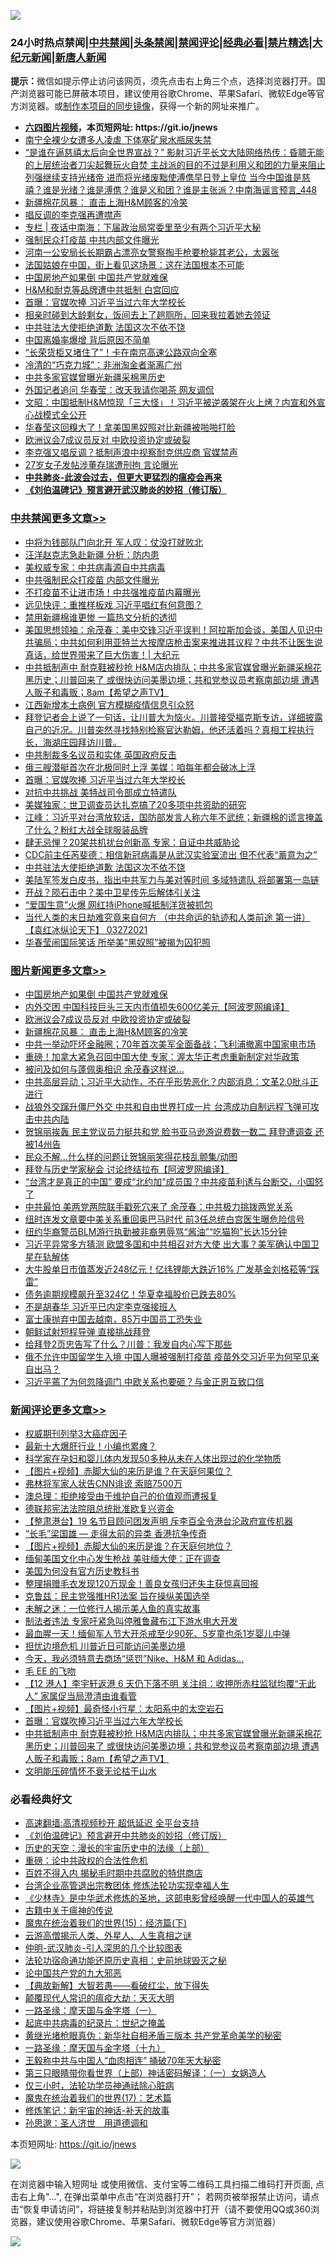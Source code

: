 ![](https://raw.githubusercontent.com/fqnews/bnews/master/64photo/fqnews-qr.jpg)

<div id="tt">
<h3>24小时热点禁闻|<a href="#%E4%B8%AD%E5%85%B1%E7%A6%81%E9%97%BB%E6%9B%B4%E5%A4%9A%E6%96%87%E7%AB%A0">中共禁闻</a>|<a href="#%E5%9B%BE%E7%89%87%E6%96%B0%E9%97%BB%E6%9B%B4%E5%A4%9A%E6%96%87%E7%AB%A0">头条禁闻</a>|<a href="#%E6%96%B0%E9%97%BB%E8%AF%84%E8%AE%BA%E6%9B%B4%E5%A4%9A%E6%96%87%E7%AB%A0">禁闻评论|<a href="#%E5%BF%85%E7%9C%8B%E7%BB%8F%E5%85%B8%E5%A5%BD%E6%96%87">经典必看|<a href="/video.md#%E7%A6%81%E7%89%87%E7%B2%BE%E9%80%89">禁片精选</a>|<a href="https://github.com/fqnews/djy/blob/master/gb/nf1351518.md#1">大纪元新闻</a>|<a href="https://github.com/fqnews/ntdtv/blob/master/gb/prog204.md#1">新唐人新闻</a></h3>
<div><b>提示：</b>微信如提示停止访问该网页，须先点击右上角三个点，选择浏览器打开。国产浏览器可能已屏蔽本项目，建议使用谷歌Chrome、苹果Safari、微软Edge等官方浏览器。或<a href="https://github.com/fqnews/bnews/blob/master/%E5%88%B6%E4%BD%9Cgit%E7%A6%81%E9%97%BB%E9%95%9C%E5%83%8F.md">制作本项目的同步镜像</a>，获得一个新的网址来推广。</div>
<ul>
<li><b><a href="http://d1.bdrive.tk/64.mp4" target="_blank">六四图片视频</a>，本页短网址: https://git.io/jnews</b></li>
<li><a href="/cbnews/20210327/1513501.md">南宁全裸少女遭多人凌虐 下体塞矿泉水瓶尿失禁</a></li>
<li><a href="/comments/20210327/1513543.md">“是谁在逼慈禧太后向全世界宣战？” 影射习近平长文大陆网络热传：昏聩无能的上层统治者刀尖起舞玩火自焚 主战派的目的不过是利用义和团的力量来阻止列强继续支持光绪帝 进而将光绪废黜使溥㑺早日登上皇位 当今中国谁是慈禧？谁是光绪？谁是溥㑺？谁是义和团？谁是主张派？中南海谣言预言_448</a></li>
<li><a href="/topimagenews/20210327/1513613.md">新疆棉花风暴： 直击上海H&M顾客的冷笑</a></li>
<li><a href="/cbnews/20210327/1513654.md">唱反调的李克强再遭噤声</a></li>
<li><a href="/cbnews/20210327/1513552.md">专栏 | 夜话中南海：下届政治局常委里至少有两个习近平大秘</a></li>
<li><a href="/cbnews/20210327/1513755.md">强制民众打疫苗 中共内部文件曝光</a></li>
<li><a href="/lifebaike/20210327/1513749.md">河南一公安局长长期霸占漂亮女警察掏手枪要枪毙其老公，太嚣张</a></li>
<li><a href="/funmedia/20210327/1513594.md">法国姑娘在中国，街上看见这场景：这在法国根本不可能</a></li>
<li><a href="/topimagenews/20210327/1513772.md">中国房地产如果倒 中国共产党就难保</a></li>
<li><a href="/cbnews/20210327/1513568.md">H&M和耐克等品牌遭中共抵制 白宫回应</a></li>
<li><a href="/cbnews/20210327/1513890.md">首曝：官媒吹捧 习近平当过六年大学校长</a></li>
<li><a href="/funmedia/20210327/1513616.md">相亲时碰到大龄剩女，饭间去上了趟厕所，回来我拉着她去领证</a></li>
<li><a href="/cbnews/20210327/1513798.md">中共驻法大使拒绝道歉 法国这次不依不饶</a></li>
<li><a href="/headline/20210327/1513539.md">中国离婚率爆增 背后原因不简单</a></li>
<li><a href="/cnnews/20210327/1513905.md">“长荣货柜又堵住了”！卡在南京高速公路双向全塞</a></li>
<li><a href="/cnnews/20210327/1513924.md">冷清的“巧克力城”：非洲淘金者渐离广州</a></li>
<li><a href="/cbnews/20210327/1513614.md">中共多家官媒曾曝光新疆采棉黑历史</a></li>
<li><a href="/cbnews/20210327/1513763.md">外国记者追问 华春莹：改天我请你喝茶 网友调侃</a></li>
<li><a href="/cbnews/20210327/1513611.md">文昭：中国抵制H&amp;M惊现「三大怪」！习近平被逆袭架在火上烤？内宣和外宣心战模式全公开</a></li>
<li><a href="/comments/20210327/1513489.md">华春莹这回糗大了！拿美国黑奴照对比新疆被啪啪打脸</a></li>
<li><a href="/topimagenews/20210327/1513653.md">欧洲议会7成议员反对 中欧投资协定或破裂</a></li>
<li><a href="/comments/20210327/1513526.md">李克强又唱反调？抵制声浪中视察耐克供应商 官媒禁声</a></li>
<li><a href="/comments/20210327/1513897.md">27岁女子发帖涉董存瑞遭刑拘 言论曝光</a></li>
<li><b><a href="/comments/20200211/1275071.md" target="_blank">中共肺炎-此波会过去，但更大更猛烈的瘟疫会再来</a></b></li>
<li><b><a href="/comments/20200207/1272816.md" target="_blank">《刘伯温碑记》预言避开武汉肺炎的妙招（修订版）</a></b></li>
</ul>
</div>

<div class="catlist">
<h3><a href="/cbnews/" target="_blank">中共禁闻</a><span><a href="/cbnews/" target="_blank" rel="nofollow">更多文章>></a></span></h3>
<ul>
<li><a href="/cbnews/20210327/1514076.md" target="_blank">中将为钱部队门向北开 军人叹：仗没打就败北</a></li>
<li><a href="/cbnews/20210327/1514071.md" target="_blank">汪洋赵克志急赴新疆 分析：防内患</a></li>
<li><a href="/cbnews/20210327/1514048.md" target="_blank">美权威专家：中共病毒源自中共病毒</a></li>
<li><a href="/cbnews/20210327/1514045.md" target="_blank">中共强制民众打疫苗 内部文件曝光</a></li>
<li><a href="/cbnews/20210327/1514016.md" target="_blank">不打疫苗不让进市场！中共强推疫苗内幕曝光</a></li>
<li><a href="/cbnews/20210327/1514039.md" target="_blank">远见快评：重推样板戏 习近平唱红有何意图？</a></li>
<li><a href="/cbnews/20210327/1514017.md" target="_blank">禁用新疆棉谁更惨 一篇热文分析的透彻</a></li>
<li><a href="/cbnews/20210327/1514015.md" target="_blank">美国思想领袖：余茂春：美中交锋习近平误判！阿拉斯加会谈，美国人见识中共骗局；中共如何利用亚特兰大按摩店枪击案来推进其议程？中共不让医生说真话，给世界带来了巨大伤害！| 大纪元</a></li>
<li><a href="/comments/20210327/1513998.md" target="_blank">中共抵制声中 耐克鞋被秒抢 H&#038;M店内排队；中共多家官媒曾曝光新疆采棉花黑历史；川普回来了 或很快访问美墨边境；共和党参议员考察南部边境 遭遇人贩子和毒贩；8am【希望之声TV】</a></li>
<li><a href="/cbnews/20210327/1513927.md" target="_blank">江西新增本土病例 官方模糊疫情信息引众怒</a></li>
<li><a href="/comments/20210327/1513913.md" target="_blank">拜登记者会上说了一句话，让川普大为恼火。川普接受福克斯专访，详细披露自己的近况。川普突然寻找特别检察官达勒姆，他还活着吗？真相工程执行长，海湖庄园拜访川普。</a></li>
<li><a href="/cbnews/20210327/1513908.md" target="_blank">中共制裁多名议员和实体 英国政府反击</a></li>
<li><a href="/cbnews/20210327/1513891.md" target="_blank">俄三艘潜艇首次在北极同时上浮 美媒：咱每年都会破冰上浮</a></li>
<li><a href="/cbnews/20210327/1513890.md" target="_blank">首曝：官媒吹捧 习近平当过六年大学校长</a></li>
<li><a href="/cbnews/20210327/1513882.md" target="_blank">对抗中共挑战 美特战司令部成立特遣队</a></li>
<li><a href="/cbnews/20210327/1513839.md" target="_blank">美媒独家：世卫调查员达扎克搞了20多项中共资助的研究</a></li>
<li><a href="/cbnews/20210327/1513827.md" target="_blank">江峰：习近平对台湾放软话，国防部发言人称六年不武统；新疆棉的谎言掩盖了什么？粉红大战全球服装品牌</a></li>
<li><a href="/cbnews/20210327/1513808.md" target="_blank">肆无忌惮？20架共机扰台创新高 专家：自证中共威胁论</a></li>
<li><a href="/cbnews/20210327/1513807.md" target="_blank">CDC前主任芮斐德：相信新冠病毒是从武汉实验室流出 但不代表“蓄意为之”</a></li>
<li><a href="/cbnews/20210327/1513798.md" target="_blank">中共驻法大使拒绝道歉 法国这次不依不饶</a></li>
<li><a href="/cbnews/20210327/1513797.md" target="_blank">美陆军签发白皮书，指出中共军力与美对等时间 多域特遣队 将部署第一岛链</a></li>
<li><a href="/cbnews/20210327/1513786.md" target="_blank">开战？陨石击中？美中卫星传先后解体引关注</a></li>
<li><a href="/cbnews/20210327/1513785.md" target="_blank">“爱国生意”火爆 网红持iPhone喊抵制洋货被抓包</a></li>
<li><a href="/comments/20210327/1513783.md" target="_blank">当代人类的末日劫难究竟来自何方 （中共命运的轨迹和人类前途   第一讲） 【袁红冰纵论天下】 03272021</a></li>
<li><a href="/cbnews/20210327/1513778.md" target="_blank">华春莹闹国际笑话 所举美“黑奴照”被揭为囚犯照</a></li>

</ul>
</div>
<div class="catlist">
<h3><a href="/topimagenews/" target="_blank">图片新闻</a><span><a href="/topimagenews/" target="_blank" rel="nofollow">更多文章>></a></span></h3>
<ul>
<li><a href="/topimagenews/20210327/1513772.md" target="_blank">中国房地产如果倒 中国共产党就难保</a></li>
<li><a href="/topimagenews/20210327/1513740.md" target="_blank">内外交困 中国科技巨头三天内市值损失600亿美元【阿波罗网编译】</a></li>
<li><a href="/topimagenews/20210327/1513653.md" target="_blank">欧洲议会7成议员反对 中欧投资协定或破裂</a></li>
<li><a href="/topimagenews/20210327/1513613.md" target="_blank">新疆棉花风暴： 直击上海H&#038;M顾客的冷笑</a></li>
<li><a href="/topimagenews/20210326/1513273.md" target="_blank">中共一举动吓坏金融圈；70年首次美军全面备战；飞利浦撤离中国家电市场</a></li>
<li><a href="/topimagenews/20210326/1513091.md" target="_blank">重磅！加拿大紧急召回中国大使 专家：渥太华正考虑重新制定对华政策</a></li>
<li><a href="/topimagenews/20210326/1512918.md" target="_blank">被问及如何与蓬佩奥相识 余茂春这样说…</a></li>
<li><a href="/topimagenews/20210326/1512893.md" target="_blank">中共高层异动；习近平大动作，不在乎形势恶化？内部消息：文革2.0批斗正进行</a></li>
<li><a href="/topimagenews/20210326/1512892.md" target="_blank">战狼外交蹿升僵尸外交 中共和自由世界打成一片 台湾成功自制远程飞弹可攻击中共内陆</a></li>
<li><a href="/topimagenews/20210326/1512883.md" target="_blank">贺锦丽挨轰 民主党议员力挺共和党 脸书亚马逊游说费数一数二 拜登遭调查 还被14州告</a></li>
<li><a href="/topimagenews/20210326/1512852.md" target="_blank">民众不解…什么样的问题让贺锦丽笑得花枝乱颤集/动图</a></li>
<li><a href="/topimagenews/20210325/1512545.md" target="_blank">拜登与历史学家秘会 讨论终结拉布【阿波罗网编译】</a></li>
<li><a href="/topimagenews/20210325/1512244.md" target="_blank">“台湾才是真正的中国” 要成“北约加”成员国？中共疫苗利诱与台断交，小国怒了</a></li>
<li><a href="/topimagenews/20210325/1512208.md" target="_blank">中共最怕 美两党两院联手戳死穴来了 余茂春：中共极力挑拨两党关系</a></li>
<li><a href="/topimagenews/20210325/1512077.md" target="_blank">纽时连发文章要中美关系重回奥巴马时代 前3任总统白宫医生曝危险信号</a></li>
<li><a href="/topimagenews/20210325/1512027.md" target="_blank">纽约华裔警员BLM游行执勤被非裔男辱骂“酱油”“吃猫狗”长达15分钟</a></li>
<li><a href="/topimagenews/20210324/1511859.md" target="_blank">习近平异常多方猜测 欧盟多国和中共相召对方大使 出大事？美军确认中国卫星在轨解体</a></li>
<li><a href="/topimagenews/20210324/1511599.md" target="_blank">大牛股单日市值蒸发近248亿元！亿纬锂能大跌近16% 广发基金刘格菘等“踩雷”</a></li>
<li><a href="/topimagenews/20210324/1511598.md" target="_blank">债务逾期规模飙升至324亿！华夏幸福股价已跌去80%</a></li>
<li><a href="/topimagenews/20210324/1511521.md" target="_blank">不是胡春华 习近平已内定李克强接班人</a></li>
<li><a href="/topimagenews/20210324/1511503.md" target="_blank">富士康抛弃中国去越南，85万中国员工恐失业</a></li>
<li><a href="/topimagenews/20210324/1511413.md" target="_blank">朝鲜试射短程导弹 直接挑战拜登</a></li>
<li><a href="/topimagenews/20210324/1511250.md" target="_blank">给拜登2页忠告写了什么？川普：我发自内心写下那些</a></li>
<li><a href="/topimagenews/20210323/1511203.md" target="_blank">俄不允许中国留学生入境 中国人曝被强制打疫苗 疫苗外交习近平为何罕见亲自出马？</a></li>
<li><a href="/topimagenews/20210323/1511077.md" target="_blank">习近平蔫了为何忽降调门 中欧关系也要砸？与金正恩互致口信</a></li>

</ul>
</div>
<div class="catlist">
<h3><a href="/comments/" target="_blank">新闻评论</a><span><a href="/comments/" target="_blank" rel="nofollow">更多文章>></a></span></h3>
<ul>
<li><a href="/comments/20210328/1514122.md" target="_blank">权威期刊列举3大癌症因子</a></li>
<li><a href="/comments/20210328/1514121.md" target="_blank">最新十大爆肝行业！小编也累瘫？</a></li>
<li><a href="/comments/20210328/1514120.md" target="_blank">科学家在孕妇和婴儿体内发现50多种从未在人体出现过的化学物质</a></li>
<li><a href="/comments/20210328/1514119.md" target="_blank">【图片+视频】赤脚大仙的来历是谁？在天庭何果位？</a></li>
<li><a href="/comments/20210328/1514092.md" target="_blank">弗林将军家人状告CNN诽谤 索赔7500万</a></li>
<li><a href="/comments/20210328/1514091.md" target="_blank">澳总理：拒绝接受由于维护自己的价值观而遭报复</a></li>
<li><a href="/comments/20210328/1514090.md" target="_blank">德联邦宪法法院阻总统批准欧复兴资金</a></li>
<li><a href="/comments/20210328/1514084.md" target="_blank">【整肃港台】19 名节目顾问团发声明 斥李百全令港台沦政府宣传机器</a></li>
<li><a href="/comments/20210328/1514082.md" target="_blank">“长毛”梁国雄 — 走得太前的异类 香港抗争传奇</a></li>
<li><a href="/comments/20210328/1514081.md" target="_blank">【图片+视频】赤脚大仙的来历是谁？在天庭何地位？</a></li>
<li><a href="/comments/20210328/1514080.md" target="_blank">缅甸美国文化中心发生枪战 美驻缅大使：正在调查</a></li>
<li><a href="/comments/20210328/1514079.md" target="_blank">美国为何没有官方历史教科书</a></li>
<li><a href="/comments/20210328/1514078.md" target="_blank">整理捐赠毛衣发现120万现金！善良女孩归还失主获惊喜回报</a></li>
<li><a href="/comments/20210327/1514069.md" target="_blank">克鲁兹：民主党强推HR1法案 旨在操纵美国选举</a></li>
<li><a href="/comments/20210327/1514068.md" target="_blank">未解之迷：一位修行人揭示美人鱼的真实故事</a></li>
<li><a href="/comments/20210327/1514054.md" target="_blank">制法者违法 专家吁紧急叫停雅鲁藏布江下游水电大开发</a></li>
<li><a href="/comments/20210327/1514046.md" target="_blank">最血腥一天！缅甸军人节大开杀戒至少90死、5岁童也杀1岁婴儿中弹</a></li>
<li><a href="/comments/20210327/1514041.md" target="_blank">担忧边境危机 川普近日可能访问美墨边境</a></li>
<li><a href="/comments/20210327/1514028.md" target="_blank">今天，我必须特意去商场“惩罚”Nike、H&#038;M 和 Adidas…</a></li>
<li><a href="/comments/20210327/1514027.md" target="_blank">毛 EE 的飞吻</a></li>
<li><a href="/comments/20210327/1514026.md" target="_blank">【12 港人】李宇轩返港 6 天仍下落不明 关注组：收押所赤柱监狱均覆“无此人” 家属促当局澄清由谁看管</a></li>
<li><a href="/comments/20210327/1514014.md" target="_blank">【图片+视频】最奇怪小行星：太阳系中的太空岩石</a></li>
<li><a href="/comments/20210327/1514010.md" target="_blank">首曝：官媒吹捧习近平当过六年大学校长</a></li>
<li><a href="/comments/20210327/1513998.md" target="_blank">中共抵制声中 耐克鞋被秒抢 H&#038;M店内排队；中共多家官媒曾曝光新疆采棉花黑历史；川普回来了 或很快访问美墨边境；共和党参议员考察南部边境 遭遇人贩子和毒贩；8am【希望之声TV】</a></li>
<li><a href="/comments/20210327/1513967.md" target="_blank">文明能压碎情怀不衰无论枯干山水</a></li>

</ul>
</div>

<div class="catlist">
<h3>必看经典好文</h3>
<ul>
<li><a href="/comments/20210202/1479954.md" target="_blank">高速翻墙:高清视频秒开 超低延迟 全平台支持</a></li>
<li><a href="/comments/20200207/1272816.md" target="_blank">《刘伯温碑记》预言避开中共肺炎的妙招（修订版）</a></li>
<li><a href="/tculture/20121025/73065.md" target="_blank">历史的天空：漫长的宇宙历史中的法缘（上部）</a></li>
<li><a href="/comments/20200705/783271.md" target="_blank">重磅：论中共政权的合法性危机</a></li>
<li><a href="/lifebaike/20200711/1358994.md" target="_blank">百姓不得入内 揭秘毛时期中共腐败的特供商店</a></li>
<li><a href="/comments/20200528/1335859.md" target="_blank">台湾企业高管退出宗教团体 修炼法轮功实现幸福人生</a></li>
<li><a href="/comments/20201013/1412612.md" target="_blank">《少林寺》是中华武术修炼的圣地，这部电影曾经唤醒一代中国人的英雄气</a></li>
<li><a href="/ccpdope/20200531/1337409.md" target="_blank">古籍中关于瘟神的传说</a></li>
<li><a href="/topimagenews/20180610/955499.md" target="_blank">魔鬼在统治着我们的世界(15)：经济篇(下)</a></li>
<li><a href="/comments/20200919/82684.md" target="_blank">云游高僧揭示人类、外星人、人生真相之谜</a></li>
<li><a href="/comments/20200620/1347687.md" target="_blank">仲明-武汉肺炎-引人深思的几个比较图表</a></li>
<li><a href="/tculture/20121025/73069.md" target="_blank">法轮功宿命通功能还原历史真相：史前地球毁灭之秘</a></li>
<li><a href="/comments/20200717/1361899.md" target="_blank">论中国共产党的九大邪恶</a></li>
<li><a href="/comments/20201217/1449706.md" target="_blank">【典故新解】大智若愚——看破红尘，放下得失</a></li>
<li><a href="/comments/20200619/783185.md" target="_blank">颠覆现代人常识的瘟疫大劫：天灭大明</a></li>
<li><a href="/tculture/20160806/568214.md" target="_blank">一路圣缘：摩天国与金字塔（一）</a></li>
<li><a href="/comments/20200702/1354076.md" target="_blank">起底中共病毒的纪录片：世纪之掩盖</a></li>
<li><a href="/lifebaike/20180921/1001174.md" target="_blank">黄继光堵枪眼真伪：新华社自相矛盾三版本 共产党革命美学的秘密</a></li>
<li><a href="/topimagenews/20180327/919935.md" target="_blank">一路圣缘：摩天国与金字塔（十九）</a></li>
<li><a href="/cbnews/20200730/1371580.md" target="_blank">王毅称中共与中国人“血肉相连” 捅破70年天大秘密</a></li>
<li><a href="/comments/20200426/1319648.md" target="_blank">第三只眼睛带你看世界（上部）神话密码解译：（一）女娲造人</a></li>
<li><a href="/health/20170626/780270.md" target="_blank">仅三小时，法轮功学员神通祛除心脏病</a></li>
<li><a href="/topimagenews/20180620/960677.md" target="_blank">魔鬼在统治着我们的世界(17)：艺术篇</a></li>
<li><a href="/comments/20190418/1115565.md" target="_blank">修炼笔记：新宇宙的神话-补天的故事</a></li>
<li><a href="/comments/20210216/1488350.md" target="_blank">孙思邈：圣人济世　用道德调和</a></li>

</ul>
</div>

本页短网址: https://git.io/jnews

![](https://raw.githubusercontent.com/fqnews/bnews/master/64photo/fqnews-qr.jpg)

在浏览器中输入短网址 或使用微信、支付宝等二维码工具扫描二维码打开页面, 点击右上角"...", 在弹出菜单中点击“在浏览器打开”； 若网页被举报禁止访问，请点击“恢复申请访问”，将链接复制并粘贴到浏览器中打开（请不要使用QQ或360浏览器，建议使用谷歌Chrome、苹果Safari、微软Edge等官方浏览器）

![](https://raw.githubusercontent.com/fqnews/bnews/master/64photo/wx.jpg)